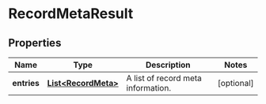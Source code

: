 

# RecordMetaResult


## Properties

Name | Type | Description | Notes
------------ | ------------- | ------------- | -------------
**entries** | [**List&lt;RecordMeta&gt;**](RecordMeta.md) | A list of record meta information. |  [optional]



